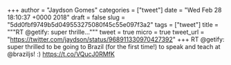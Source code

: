 
+++
author = "Jaydson Gomes"
categories = ["tweet"]
date = "Wed Feb 28 18:10:37 +0000 2018"
draft = false
slug = "5dd0fbf9749b5d049553275080f45c55e097f3a2"
tags = ["tweet"]
title = """RT @getify: super thrille..."""
tweet = true
micro = true
tweet_url = "https://twitter.com/jaydson/status/968911330970427392"
+++
RT @getify: super thrilled to be going to Brazil (for the first time!) to speak and teach at @braziljs! :) https://t.co/VQucJ0RMfK
